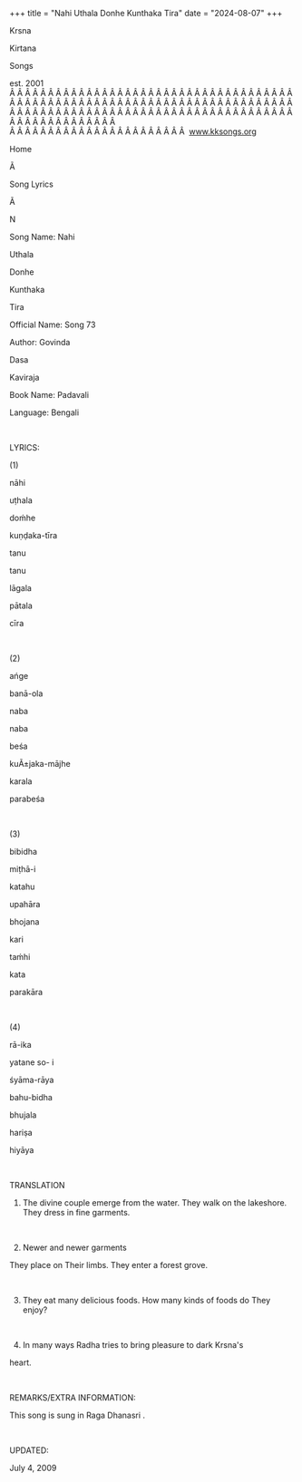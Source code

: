 +++ 
title = "Nahi Uthala Donhe Kunthaka Tira"
date = "2024-08-07"
+++

Krsna
 
Kirtana
 
Songs

est. 2001
Â Â Â Â Â Â Â Â Â Â Â Â Â Â Â Â Â Â Â Â Â Â Â Â Â Â Â Â Â Â Â Â Â Â Â Â Â Â Â Â Â Â Â Â Â Â Â Â Â Â Â Â Â Â Â Â Â Â Â Â Â Â Â Â Â Â Â Â Â Â Â Â Â Â Â Â Â Â Â Â Â Â Â Â Â Â Â Â Â Â Â Â Â Â Â Â Â Â Â Â Â Â Â Â Â Â Â Â Â Â Â Â Â Â Â Â Â Â Â Â Â Â Â Â Â  
Â Â Â Â Â Â Â Â Â Â Â Â Â Â Â Â Â Â Â Â Â Â Â  
www.kksongs.org








Home


Ã 
 
Song Lyrics
 
Ã 
 
N


Song Name: 
Nahi
 
Uthala
 
Donhe
 
Kunthaka


Tira


Official Name: Song 73


Author: 
Govinda
 
Dasa
 
Kaviraja


Book Name: 
Padavali


Language: 
Bengali


 


LYRICS:


(1)


nāhi
 
uṭhala
 
doḿhe
 
kuṇḍaka-tīra


tanu
 
tanu
 
lāgala
 
pātala
 
cīra


 


(2)


ańge
 
banā-ola
 
naba
 
naba
 
beśa


kuÃ±jaka-mājhe


karala
 
parabeśa


 


(3)


bibidha
 
miṭhā-i
 
katahu
 
upahāra


bhojana
 
kari
 
taḿhi
 
kata
 
parakāra


 


(4)


rā-ika
 
yatane
 so-
i
 
śyāma-rāya


bahu-bidha
 
bhujala
 
hariṣa
 
hiyāya


 


TRANSLATION


1) The divine couple 
emerge
 from the water. They walk on the lakeshore. They
dress in fine garments.


 


2) Newer and newer garments

They
 place on Their limbs. They enter a forest grove. 


 


3) They eat many delicious
foods. How many kinds of foods do 
They
 enjoy?


 


4) In many ways 
Radha
 tries to bring pleasure to dark 
Krsna's

heart.


 


REMARKS/EXTRA INFORMATION:


This
song is sung in Raga 
Dhanasri
.


 


UPDATED:

July 4, 2009